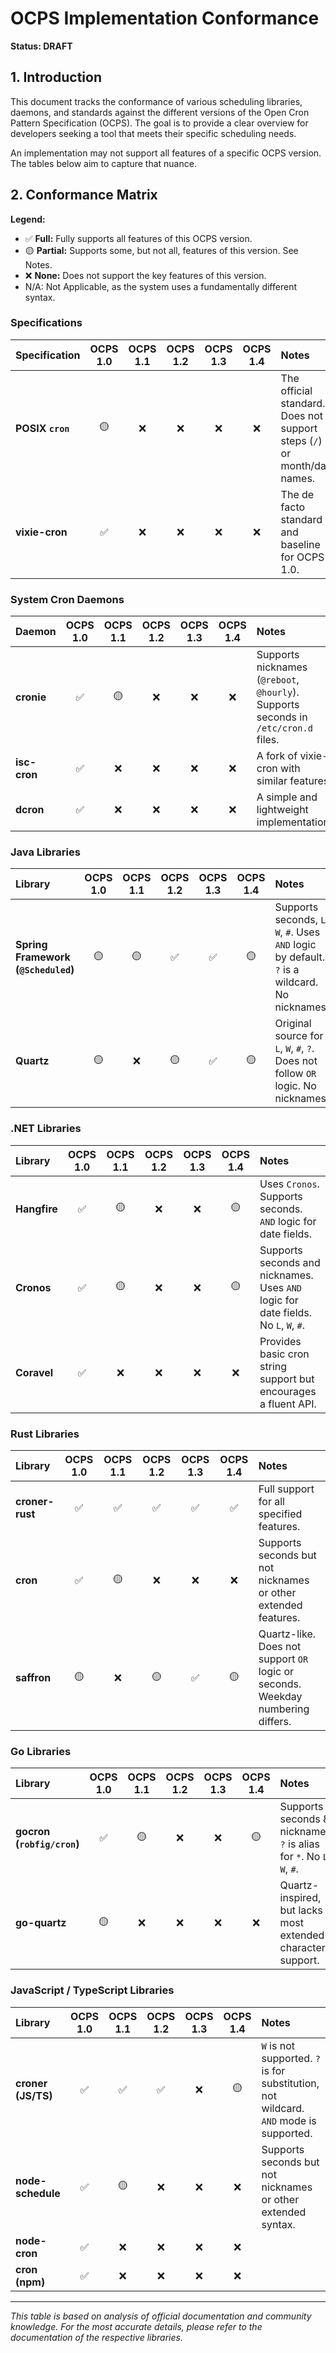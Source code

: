 # OCPS Implementation Conformance

**Status: DRAFT**

## 1. Introduction

This document tracks the conformance of various scheduling libraries, daemons, and standards against the different versions of the Open Cron Pattern Specification (OCPS). The goal is to provide a clear overview for developers seeking a tool that meets their specific scheduling needs.

An implementation may not support all features of a specific OCPS version. The tables below aim to capture that nuance.

## 2. Conformance Matrix

**Legend:**
* ✅ **Full:** Fully supports all features of this OCPS version.
* 🟡 **Partial:** Supports some, but not all, features of this version. See Notes.
* ❌ **None:** Does not support the key features of this version.
* N/A: Not Applicable, as the system uses a fundamentally different syntax.

### Specifications

| Specification | OCPS 1.0 | OCPS 1.1 | OCPS 1.2 | OCPS 1.3 | OCPS 1.4 | Notes |
| :--- | :---: | :---: | :---: | :---: | :---: | :--- |
| **POSIX `cron`** | 🟡 | ❌ | ❌ | ❌ | ❌ | The official standard. Does not support steps (`/`) or month/day names. |
| **vixie-cron** | ✅ | ❌ | ❌ | ❌ | ❌ | The de facto standard and baseline for OCPS 1.0. |

### System Cron Daemons

| Daemon | OCPS 1.0 | OCPS 1.1 | OCPS 1.2 | OCPS 1.3 | OCPS 1.4 | Notes |
| :--- | :---: | :---: | :---: | :---: | :---: | :--- |
| **cronie** | ✅ | 🟡 | ❌ | ❌ | ❌ | Supports nicknames (`@reboot`, `@hourly`). Supports seconds in `/etc/cron.d` files. |
| **isc-cron** | ✅ | ❌ | ❌ | ❌ | ❌ | A fork of vixie-cron with similar features. |
| **dcron** | ✅ | ❌ | ❌ | ❌ | ❌ | A simple and lightweight implementation. |

### Java Libraries

| Library | OCPS 1.0 | OCPS 1.1 | OCPS 1.2 | OCPS 1.3 | OCPS 1.4 | Notes |
| :--- | :---: | :---: | :---: | :---: | :---: | :--- |
| **Spring Framework (`@Scheduled`)** | 🟡 | 🟡 | ✅ | ✅ | 🟡 | Supports seconds, `L`, `W`, `#`. Uses `AND` logic by default. `?` is a wildcard. No nicknames. |
| **Quartz** | 🟡 | ❌ | 🟡 | ✅ | 🟡 | Original source for `L`, `W`, `#`, `?`. Does not follow `OR` logic. No nicknames. |

### .NET Libraries

| Library | OCPS 1.0 | OCPS 1.1 | OCPS 1.2 | OCPS 1.3 | OCPS 1.4 | Notes |
| :--- | :---: | :---: | :---: | :---: | :---: | :--- |
| **Hangfire** | ✅ | 🟡 | ❌ | ❌ | 🟡 | Uses `Cronos`. Supports seconds. `AND` logic for date fields. |
| **Cronos** | ✅ | 🟡 | ❌ | ❌ | 🟡 | Supports seconds and nicknames. Uses `AND` logic for date fields. No `L`, `W`, `#`. |
| **Coravel** | ✅ | ❌ | ❌ | ❌ | ❌ | Provides basic cron string support but encourages a fluent API. |

### Rust Libraries

| Library | OCPS 1.0 | OCPS 1.1 | OCPS 1.2 | OCPS 1.3 | OCPS 1.4 | Notes |
| :--- | :---: | :---: | :---: | :---: | :---: | :--- |
| **croner-rust** | ✅ | ✅ | ✅ | ✅ | ✅ | Full support for all specified features. |
| **cron** | ✅ | 🟡 | ❌ | ❌ | ❌ | Supports seconds but not nicknames or other extended features. |
| **saffron** | 🟡 | ❌ | 🟡 | ✅ | 🟡 | Quartz-like. Does not support `OR` logic or seconds. Weekday numbering differs. |

### Go Libraries

| Library | OCPS 1.0 | OCPS 1.1 | OCPS 1.2 | OCPS 1.3 | OCPS 1.4 | Notes |
| :--- | :---: | :---: | :---: | :---: | :---: | :--- |
| **gocron (`robfig/cron`)** | ✅ | 🟡 | ❌ | ❌ | 🟡 | Supports seconds & nicknames. `?` is alias for `*`. No `L`, `W`, `#`. |
| **go-quartz** | 🟡 | ❌ | ❌ | ❌ | ❌ | Quartz-inspired, but lacks most extended character support. |

### JavaScript / TypeScript Libraries

| Library | OCPS 1.0 | OCPS 1.1 | OCPS 1.2 | OCPS 1.3 | OCPS 1.4 | Notes |
| :--- | :---: | :---: | :---: | :---: | :---: | :--- |
| **croner (JS/TS)** | ✅ | ✅ | ✅ | ❌ | 🟡 | `W` is not supported. `?` is for substitution, not wildcard. `AND` mode is supported. |
| **node-schedule** | ✅ | 🟡 | ❌ | ❌ | ❌ | Supports seconds but not nicknames or other extended syntax. |
| **node-cron** | ✅ | ❌ | ❌ | ❌ | ❌ | |
| **cron (npm)** | ✅ | ❌ | ❌ | ❌ | ❌ | |

---
*This table is based on analysis of official documentation and community knowledge. For the most accurate details, please refer to the documentation of the respective libraries.*
